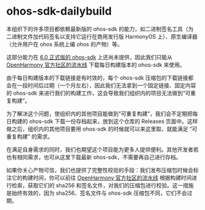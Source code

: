 # ohos-sdk-dailybuild

本组织下的许多项目都依赖最新版的 ohos-sdk 的能力，如二进制签名工具（为二进制文件加代码签名以支持它运行在商用发行版 HarmonyOS 上）、原生编译器（允许用户在 ohos 系统上编 ohos 的产物）等。

这部分能力在 [6.0 正式版的 ohos-sdk](https://gitcode.com/openharmony/docs/blob/master/zh-cn/release-notes/OpenHarmony-v6.0-release.md#%E4%BB%8E%E9%95%9C%E5%83%8F%E7%AB%99%E7%82%B9%E8%8E%B7%E5%8F%96) 上还尚未提供，因此我们只能从 [OpenHarmony 官方社区的流水线](https://ci.openharmony.cn/) 下载每日构建版本的 ohos-sdk 来使用。

由于每日构建版本的下载链接是有时效的，每个 ohos-sdk 压缩包的下载链接都会在一段时间后过期（一个月左右），因此我们无法拿到一个固定链接、固定内容的 ohos-sdk 来进行我们的构建工作，这会导致我们组织内的项目无法做到“可重复构建”。

为了解决这个问题，使组织内的其他项目能做到“可重复构建”，我们会不定期把每日构建的 ohos-sdk 下载一份存档起来，放到这个仓库的 Releases 页面中。这样做之后，组织内的其他项目要用 ohos-sdk 的时候就可以来这里取，就能满足 “可重复构建” 的需求。

在满足自身需求的同时，我们也期望这个项目能为更多人提供便利。其他开发者若也有相同需求，也可从这里下载最新 ohos-sdk，不需要再自己进行存档。

如果你关心产物可信，我们也提供了完整性校验的手段：我们发布压缩包时候会标注它的构建时间，你可以前往 [OpenHarmony 官方社区的流水线](https://ci.openharmony.cn/) 根据构建时间进行检索，获取它们的 sha256 和签名文件，对我们的压缩包进行校验。这一措施是始终有效的，因为 sha256、签名文件与 ohos-sdk 压缩包不同，它们不会过期。
